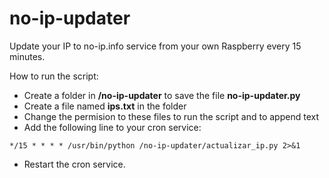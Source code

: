 # no-ip-updater
Update your IP to no-ip.info service from your own Raspberry every 15 minutes.

How to run the script:
- Create a folder in **/no-ip-updater** to save the file **no-ip-updater.py**
- Create a file named **ips.txt** in the folder
- Change the permision to these files to run the script and to append text
- Add the following line to your cron service: 
```
*/15 * * * * /usr/bin/python /no-ip-updater/actualizar_ip.py 2>&1
```
- Restart the cron service.
